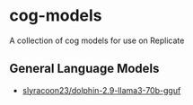 # cog-models
A collection of cog models for use on Replicate 

## General Language Models

* [slyracoon23/dolphin-2.9-llama3-70b-gguf](https://replicate.com/slyracoon23/dolphin-2.9-llama3-70b-gguf)
